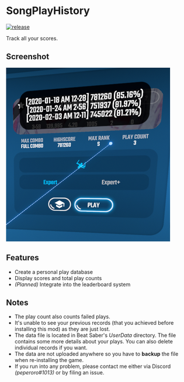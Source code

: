 ﻿# SongPlayHistory

[![release](https://img.shields.io/github/release/swift-kim/SongPlayHistory.svg)](https://github.com/swift-kim/SongPlayHistory/releases)

Track all your scores.

## Screenshot

![Screenshot](Screenshot.png)

## Features

- Create a personal play database
- Display scores and total play counts
- _(Planned)_ Integrate into the leaderboard system 

## Notes

- The play count also counts failed plays.
- It's unable to see your previous records (that you achieved before installing this mod) as they are just lost.
- The data file is located in Beat Saber's _UserData_ directory. The file contains some more details about your plays. You can also delete individual records if you want.
- The data are not uploaded anywhere so you have to **backup** the file when re-installing the game.
- If you run into any problem, please contact me either via Discord _(peperoro#1013)_ or by filing an issue.
